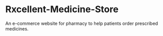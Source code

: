 # Rxcellent-Medicine-Store
An e-commerce website for pharmacy to help patients order prescribed medicines.
